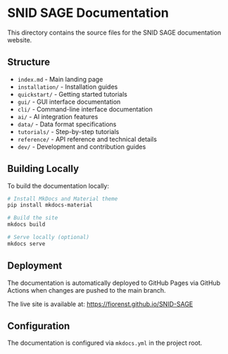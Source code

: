 # SNID SAGE Documentation

This directory contains the source files for the SNID SAGE documentation website.

## Structure

- `index.md` - Main landing page
- `installation/` - Installation guides
- `quickstart/` - Getting started tutorials
- `gui/` - GUI interface documentation
- `cli/` - Command-line interface documentation
- `ai/` - AI integration features
- `data/` - Data format specifications
- `tutorials/` - Step-by-step tutorials
- `reference/` - API reference and technical details
- `dev/` - Development and contribution guides

## Building Locally

To build the documentation locally:

```bash
# Install MkDocs and Material theme
pip install mkdocs-material

# Build the site
mkdocs build

# Serve locally (optional)
mkdocs serve
```

## Deployment

The documentation is automatically deployed to GitHub Pages via GitHub Actions when changes are pushed to the main branch.

The live site is available at: https://fiorenst.github.io/SNID-SAGE

## Configuration

The documentation is configured via `mkdocs.yml` in the project root. 